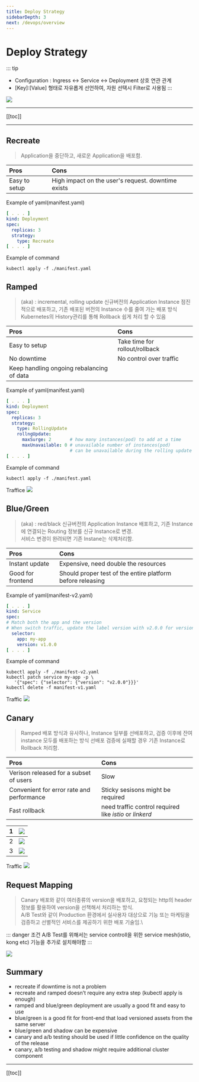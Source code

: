 ```yaml
---
title: Deploy Strategy
sidebarDepth: 3
next: /devops/overview
---
```


# Deploy Strategy


::: tip
* Configuration : Ingress <-> Service <-> Deployment  상호 연관 관계
* [Key]:[Value]  형태로 자유롭게 선언하여, 자원 선택시 Filter로 사용됨
:::

![](./img/2020-03-06-11-56-03.png)

---
[[toc]]

---

## Recreate
> Application을 중단하고, 새로운 Application을 배포함.


| Pros          | Cons                                               |
| :------------ | :------------------------------------------------- |
| Easy to setup | High impact on the user's request. downtime exists |

Example of yaml(manifest.yaml)
``` yaml
[ . . . ]
kind: Deployment
spec:
  replicas: 3
  strategy:
    type: Recreate
[ . . . ]
```
Example of command
```
kubectl apply -f ./manifest.yaml
```

## Ramped
> (aka) : incremental, rolling update
> 신규버전의 Application Instance 점진적으로 배포하고, 기존 배포된 버전의 Instance 수를 줄여 가는 배포 방식
> Kubernetes의 History관리를 통해  Rollback 쉽게 처리 할 수 있음

| Pros                                      | Cons                           |
| :---------------------------------------- | :----------------------------- |
| Easy to setup                             | Take time for rollout/rollback |
| No downtime                               | No control over traffic        |
| Keep handling ongoing rebalancing of data |                                |

Example of yaml(manifest.yaml)
``` yaml
[ . . . ]
kind: Deployment
spec:
  replicas: 3
  strategy:
    type: RollingUpdate
    rollngUpdate:
      maxSurge: 2       # how many instances(pod) to add at a time
      maxUnavailable: 0 # unavailable number of instances(pod) 
                        # can be unavailable during the rolling update
[ . . . ]
```

Example of command
```
kubectl apply -f ./manifest.yaml
```
Traffice
![](./img/2020-03-06-12-01-51.png)



## Blue/Green
> (aka) : red/black
> 신규버전의 Application Instance 배포하고, 기존 Instance에 연결되는 Routing 정보를 신규 Instance로 변경.\
> 서비스 변경이 완려되면 기존 Instane는 삭제처리함.

| Pros              | Cons                                                       |
| :---------------- | :--------------------------------------------------------- |
| Instant update    | Expensive, need double the resources                       |
| Good for frontend | Should proper test of the entire platform before releasing |

Example of yaml(manifest-v2.yaml)
``` yaml
[ . . . ]
kind: Service
spec:
# Match both the app and the version
# When switch traffic, update the label version with v2.0.0 for version 1.0.0
  selector:
    app: my-app
    version: v1.0.0
[ . . . ]
```

Example of command
```
kubectl apply -f ./manifest-v2.yaml
kubectl patch service my-app -p \
   '{"spec": {"selector": {"version": "v2.0.0"}}}'
kubectl delete -f manifest-v1.yaml
```

Traffic
![](./img/2020-03-06-12-02-15.png)


## Canary
> Ramped 배포 방식과 유사하나, Instance 일부를 선배포하고, 검증 이후에
> 잔여 instance 모두를 배포하는 방식
> 선배포 검증에 실패할 경우 기존 Instance로 Rollback 처리함.

| Pros                                      | Cons                                                    |
| :---------------------------------------- | :------------------------------------------------------ |
| Verison released for a subset of users    | Slow                                                    |
| Convenient for error rate and performance | Sticky sesisons might be required                       |
| Fast rollback                             | need traffic control required like *istio* or *linkerd* |

|   1   | ![](./img/2020-03-06-12-02-49.png) |
| :---: | :--------------------------------: |
|   2   | ![](./img/2020-03-06-12-03-04.png) |
|   3   | ![](./img/2020-03-06-12-03-19.png) |

Traffic
![](./img/2020-03-06-12-05-23.png)

## Request Mapping
> Canary 배포와 같이 여러종류의 version을 배포하고, 요청되는 http의 header 정보를 활용하여 version을 선책해서 처리하는 방식.\
> A/B Test와 같이 Production 환경에서 실사용자 대상으로 기능 또는 마케팅을 검증하고 선별적인 서비스를 제공하기 위한 배포 기술임.\

::: danger 조건
A/B Test를 위해서는 service controll을 위한 service mesh(istio, kong etc) 기능을 추가로 설치해야함
:::

![](./img/2020-03-06-12-11-17.png)

## Summary
* recreate if downtime is not a problem
* recreate and ramped doesn’t require any extra step (kubectl apply is enough)
* ramped and blue/green deployment are usually a good fit and easy to use
* blue/green is a good fit for front-end that load versioned assets from the same server
* blue/green and shadow can be expensive
* canary and a/b testing should be used if little confidence on the quality of the release
* canary, a/b testing and shadow might require additional cluster component

---
[[toc]]
<disqus/>